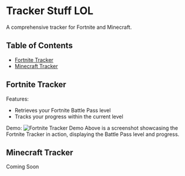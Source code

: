 # Tracker Stuff LOL

A comprehensive tracker for Fortnite and Minecraft.

## Table of Contents
- [Fortnite Tracker](#fortnite-tracker)
- [Minecraft Tracker](#minecraft-tracker)

## Fortnite Tracker
Features:
- Retrieves your Fortnite Battle Pass level
- Tracks your progress within the current level

Demo:
![Fortnite Tracker Demo](https://cdn.discordapp.com/attachments/1106854991945289758/1125719489871360060/image.png)
Above is a screenshot showcasing the Fortnite Tracker in action, displaying the Battle Pass level and progress.

## Minecraft Tracker

Coming Soon
